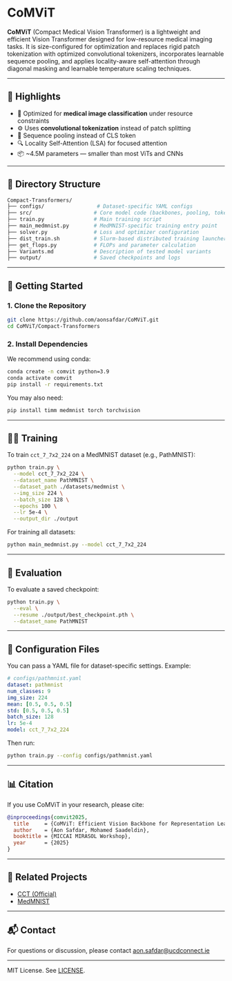 # CoMViT

**CoMViT** (Compact Medical Vision Transformer) is a lightweight and efficient Vision Transformer designed for low-resource medical imaging tasks. It is size-configured for optimization and replaces rigid patch tokenization with optimized convolutional tokenizers, incorporates learnable sequence pooling, and applies locality-aware self-attention through diagonal masking and learnable temperature scaling techniques.

---

## 🔬 Highlights

- 🧠 Optimized for **medical image classification** under resource constraints
- ⚙️ Uses **convolutional tokenization** instead of patch splitting
- 🧩 Sequence pooling instead of CLS token
- 🔍 Locality Self-Attention (LSA) for focused attention
- 📦 ~4.5M parameters — smaller than most ViTs and CNNs

---

## 📁 Directory Structure
```bash
Compact-Transformers/
├── configs/                 # Dataset-specific YAML configs
├── src/                    # Core model code (backbones, pooling, tokenizer)
├── train.py                # Main training script
├── main_medmnist.py        # MedMNIST-specific training entry point
├── solver.py               # Loss and optimizer configuration
├── dist_train.sh           # Slurm-based distributed training launcher
├── get_flops.py            # FLOPs and parameter calculation
├── Variants.md             # Description of tested model variants
├── output/                 # Saved checkpoints and logs
```

---

## 🚀 Getting Started

### 1. Clone the Repository
```bash
git clone https://github.com/aonsafdar/CoMViT.git
cd CoMViT/Compact-Transformers
```

### 2. Install Dependencies
We recommend using conda:
```bash
conda create -n comvit python=3.9
conda activate comvit
pip install -r requirements.txt
```

You may also need:
```bash
pip install timm medmnist torch torchvision
```

---

## 🏋️‍♂️ Training

To train `cct_7_7x2_224` on a MedMNIST dataset (e.g., PathMNIST):

```bash
python train.py \
  --model cct_7_7x2_224 \
  --dataset_name PathMNIST \
  --dataset_path ./datasets/medmnist \
  --img_size 224 \
  --batch_size 128 \
  --epochs 100 \
  --lr 5e-4 \
  --output_dir ./output
```

For training all datasets:
```bash
python main_medmnist.py --model cct_7_7x2_224
```

---

## 🧪 Evaluation
To evaluate a saved checkpoint:
```bash
python train.py \
  --eval \
  --resume ./output/best_checkpoint.pth \
  --dataset_name PathMNIST
```

---

## 🧰 Configuration Files
You can pass a YAML file for dataset-specific settings. Example:
```yaml
# configs/pathmnist.yaml
dataset: pathmnist
num_classes: 9
img_size: 224
mean: [0.5, 0.5, 0.5]
std: [0.5, 0.5, 0.5]
batch_size: 128
lr: 5e-4
model: cct_7_7x2_224
```
Then run:
```bash
python train.py --config configs/pathmnist.yaml
```

---

## 📊 Citation
If you use CoMViT in your research, please cite:
```bibtex
@inproceedings{comvit2025,
  title     = {CoMViT: Efficient Vision Backbone for Representation Learning in Medical Imaging},
  author    = {Aon Safdar, Mohamed Saadeldin},
  booktitle = {MICCAI MIRASOL Workshop},
  year      = {2025}
}
```

---

## 🔗 Related Projects
- [CCT (Official)](https://github.com/SHI-Labs/Compact-Transformers)
- [MedMNIST](https://medmnist.com)

---

## 📬 Contact
For questions or discussion, please contact aon.safdar@ucdconnect.ie

---

MIT License. See [LICENSE](../LICENSE).

